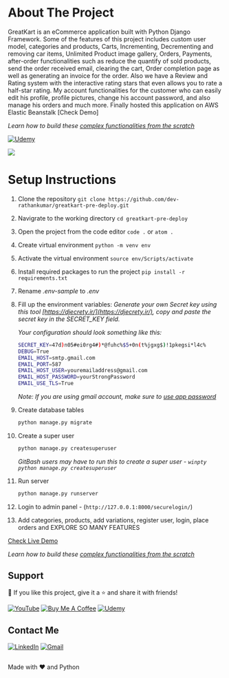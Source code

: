 # About The Project
GreatKart is an eCommerce application built with Python Django Framework. Some of the features of this project includes custom user model, categories and products, Carts, Incrementing, Decrementing and removing car items, Unlimited Product image gallery, Orders, Payments, after-order functionalities such as reduce the quantify of sold products, send the order received email, clearing the cart, Order completion page as well as generating an invoice for the order. Also we have a Review and Rating system with the interactive rating stars that even allows you to rate a half-star rating. My account functionalities for the customer who can easily edit his profile, profile pictures, change his account password, and also manage his orders and much more. Finally hosted this application on AWS Elastic Beanstalk [Check Demo]

_Learn how to build these [complex functionalities from the scratch](https://www.udemy.com/course/django-ecommerce-project-based-course-python-django-web-development/?referralCode=BAD74EA99BCC2E331D13)_
<p align="left">
  <a href="https://www.udemy.com/course/django-ecommerce-project-based-course-python-django-web-development/?referralCode=BAD74EA99BCC2E331D13" target="_blank"><img src="https://img.shields.io/badge/Udemy-5624D0?style=for-the-badge&logo=Udemy&logoColor=white" alt="Udemy"></a>
</p>

<img src="https://github.com/dev-rathankumar/greatkart-pre-deploy/blob/main/media/greatkart-screenshot.jpg">

# Setup Instructions

1. Clone the repository `git clone https://github.com/dev-rathankumar/greatkart-pre-deploy.git`
2. Navigrate to the working directory `cd greatkart-pre-deploy`
3. Open the project from the code editor `code .` or `atom .`
4. Create virtual environment `python -m venv env`
5. Activate the virtual environment `source env/Scripts/activate`
6. Install required packages to run the project `pip install -r requirements.txt`
7. Rename _.env-sample_ to _.env_
8. Fill up the environment variables:
    _Generate your own Secret key using this tool [https://djecrety.ir/](https://djecrety.ir/), copy and paste the secret key in the SECRET_KEY field._

    _Your configuration should look something like this:_
    ```sh
    SECRET_KEY=47d)n05#ei0rg4#)*@fuhc%$5+0n(t%jgxg$)!1pkegsi*l4c%
    DEBUG=True
    EMAIL_HOST=smtp.gmail.com
    EMAIL_PORT=587
    EMAIL_HOST_USER=youremailaddress@gmail.com
    EMAIL_HOST_PASSWORD=yourStrongPassword
    EMAIL_USE_TLS=True
    ```
    _Note: If you are using gmail account, make sure to [use app password](https://support.google.com/accounts/answer/185833)_
9. Create database tables
    ```sh
    python manage.py migrate
    ```
10. Create a super user
    ```sh
    python manage.py createsuperuser
    ```
    _GitBash users may have to run this to create a super user - `winpty python manage.py createsuperuser`_
11. Run server
    ```sh
    python manage.py runserver
    ```
12. Login to admin panel - (`http://127.0.0.1:8000/securelogin/`)
13. Add categories, products, add variations, register user, login, place orders and EXPLORE SO MANY FEATURES


[Check Live Demo](http://djangogreatkart.com/)

_Learn how to build these [complex functionalities from the scratch](https://www.udemy.com/course/django-ecommerce-project-based-course-python-django-web-development/?referralCode=BAD74EA99BCC2E331D13)_

## Support
💙 If you like this project, give it a ⭐ and share it with friends!

<p align="left">
  <a href="https://www.youtube.com/channel/UCYesptHRU1QZ2pHZkAqdQTw/videos"><img alt="YouTube" title="YouTube" src="https://img.shields.io/badge/YouTube-FF0000?style=for-the-badge&logo=youtube&logoColor=white"/></a>
  <a href="https://www.buymeacoffee.com/rathankumar" target="_blank"><img src="https://img.shields.io/badge/Buy_Me_A_Coffee-FFDD00?style=for-the-badge&logo=buy-me-a-coffee&logoColor=black" alt="Buy Me A Coffee"></a>
  <a href="https://www.udemy.com/course/django-ecommerce-project-based-course-python-django-web-development/?referralCode=BAD74EA99BCC2E331D13" target="_blank"><img src="https://img.shields.io/badge/Udemy-5624D0?style=for-the-badge&logo=Udemy&logoColor=white" alt="Udemy"></a>
</p>

## Contact Me
<p align="left">
  <a href="https://www.linkedin.com/in/rathan-kumar492"><img alt="LinkedIn" title="LinkedIn" src="https://img.shields.io/badge/LinkedIn-0077B5?style=for-the-badge&logo=linkedin&logoColor=white"/></a>
  <a href="mailto:developer.rathan@gmail.com"><img alt="Gmail" title="Gmail" src="https://img.shields.io/badge/Gmail-D14836?style=for-the-badge&logo=gmail&logoColor=white"/></a>
</p>

##
Made with ❤️ and Python
